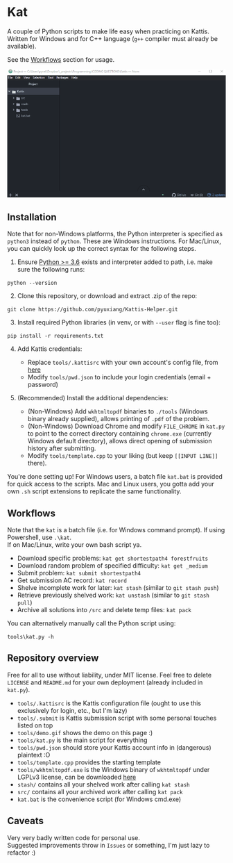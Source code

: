 # Kat

A couple of Python scripts to make life easy when practicing on Kattis.  
Written for Windows and for C++ language (`g++` compiler must already be available).

See the [Workflows](#workflows) section for usage.

![](tools/demo.gif)

## Installation

Note that for non-Windows platforms, the Python interpreter is specified as
`python3` instead of `python`. These are Windows instructions. For Mac/Linux,
you can quickly look up the correct syntax for the following steps.

1. Ensure [Python >= 3.6](https://www.python.org/downloads/) exists and
   interpreter added to path, i.e. make sure the following runs:

```
python --version
```

2. Clone this repository, or download and extract .zip of the repo:

```
git clone https://github.com/pyuxiang/Kattis-Helper.git
```

3. Install required Python libraries (in venv, or with `--user` flag is fine too):

```
pip install -r requirements.txt
```

4. Add Kattis credentials:  
   - Replace `tools/.kattisrc` with your own account's config file, from [here](https://open.kattis.com/download/kattisrc)
   - Modify `tools/pwd.json` to include your login credentials (email + password)

5. (Recommended) Install the additional dependencies:
   - (Non-Windows) Add `wkhtmltopdf` binaries to `./tools` (Windows binary already supplied), allows printing of `.pdf` of the problem.
   - (Non-Windows) Download Chrome and modify `FILE_CHROME` in `kat.py` to point to the correct directory containing `chrome.exe` (currently Windows default directory), allows direct opening of submission history after submitting.
   - Modify `tools/template.cpp` to your liking (but keep `[[INPUT LINE]]` there).

You're done setting up! For Windows users, a batch file `kat.bat` is provided for
quick access to the scripts. Mac and Linux users, you gotta add your own `.sh`
script extensions to replicate the same functionality.


## Workflows

Note that the `kat` is a batch file (i.e. for Windows command prompt).
If using Powershell, use `.\kat`.  
If on Mac/Linux, write your own bash script ya.

- Download specific problems: `kat get shortestpath4 forestfruits`
- Download random problem of specified difficulty: `kat get _medium`
- Submit problem: `kat submit shortestpath4`
- Get submission AC record: `kat record`
- Shelve incomplete work for later: `kat stash` (similar to `git stash push`)
- Retrieve previously shelved work: `kat unstash` (similar to `git stash pull`)
- Archive all solutions into `/src` and delete temp files: `kat pack`

You can alternatively manually call the Python script using:

```
tools\kat.py -h
```

## Repository overview

Free for all to use without liability, under MIT license.
Feel free to delete `LICENSE` and `README.md` for your own deployment (already included in `kat.py`).

- `tools/.kattisrc` is the Kattis configuration file (ought to use this exclusively for
  login, etc., but I'm lazy)
- `tools/.submit` is Kattis submission script with some personal touches listed on top
- `tools/demo.gif` shows the demo on this page :)
- `tools/kat.py` is the main script for everything
- `tools/pwd.json` should store your Kattis account info in (dangerous) plaintext :O
- `tools/template.cpp` provides the starting template
- `tools/wkhtmltopdf.exe` is the Windows binary of `wkhtmltopdf` under LGPLv3 license,
  can be downloaded [here](https://wkhtmltopdf.org/)
- `stash/` contains all your shelved work after calling `kat stash`
- `src/` contains all your archived work after calling `kat pack`
- `kat.bat` is the convenience script (for Windows cmd.exe)

## Caveats

Very very badly written code for personal use.  
Suggested improvements throw in `Issues` or something, I'm just lazy to refactor :)
